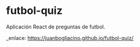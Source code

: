 # futbol-quiz
Aplicación React de preguntas de futbol.

_enlace: https://juanbogliacino.github.io/futbol-quiz/
